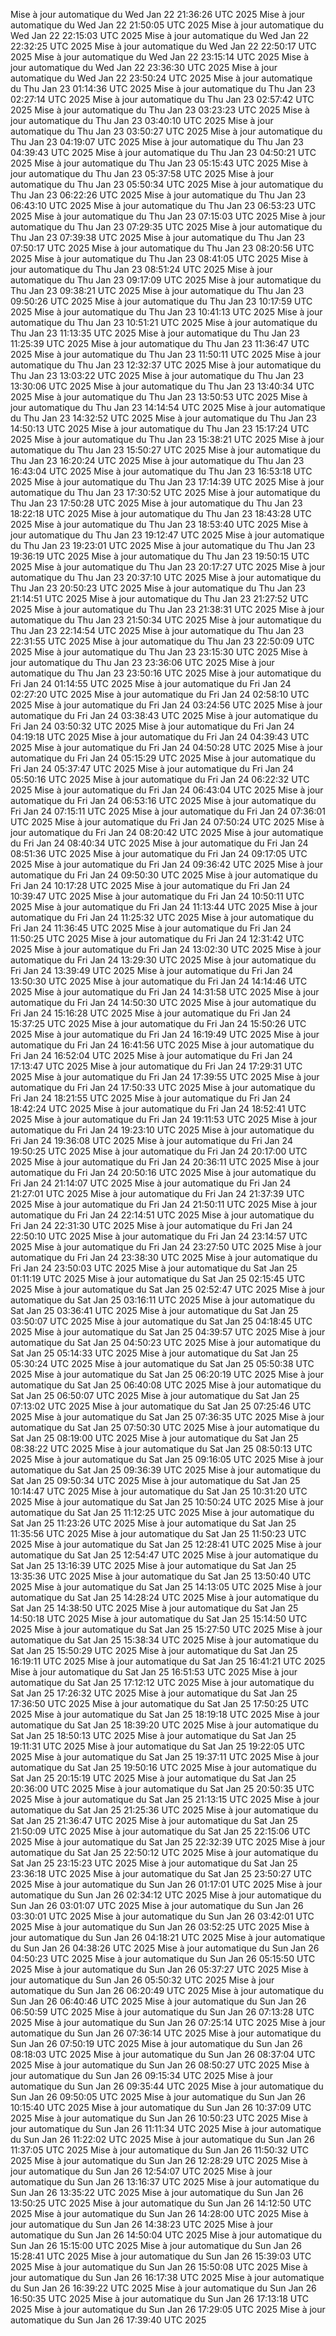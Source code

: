 Mise à jour automatique du Wed Jan 22 21:36:26 UTC 2025
Mise à jour automatique du Wed Jan 22 21:50:05 UTC 2025
Mise à jour automatique du Wed Jan 22 22:15:03 UTC 2025
Mise à jour automatique du Wed Jan 22 22:32:25 UTC 2025
Mise à jour automatique du Wed Jan 22 22:50:17 UTC 2025
Mise à jour automatique du Wed Jan 22 23:15:14 UTC 2025
Mise à jour automatique du Wed Jan 22 23:36:30 UTC 2025
Mise à jour automatique du Wed Jan 22 23:50:24 UTC 2025
Mise à jour automatique du Thu Jan 23 01:14:36 UTC 2025
Mise à jour automatique du Thu Jan 23 02:27:14 UTC 2025
Mise à jour automatique du Thu Jan 23 02:57:42 UTC 2025
Mise à jour automatique du Thu Jan 23 03:23:23 UTC 2025
Mise à jour automatique du Thu Jan 23 03:40:10 UTC 2025
Mise à jour automatique du Thu Jan 23 03:50:27 UTC 2025
Mise à jour automatique du Thu Jan 23 04:19:07 UTC 2025
Mise à jour automatique du Thu Jan 23 04:39:43 UTC 2025
Mise à jour automatique du Thu Jan 23 04:50:21 UTC 2025
Mise à jour automatique du Thu Jan 23 05:15:43 UTC 2025
Mise à jour automatique du Thu Jan 23 05:37:58 UTC 2025
Mise à jour automatique du Thu Jan 23 05:50:34 UTC 2025
Mise à jour automatique du Thu Jan 23 06:22:26 UTC 2025
Mise à jour automatique du Thu Jan 23 06:43:10 UTC 2025
Mise à jour automatique du Thu Jan 23 06:53:23 UTC 2025
Mise à jour automatique du Thu Jan 23 07:15:03 UTC 2025
Mise à jour automatique du Thu Jan 23 07:29:35 UTC 2025
Mise à jour automatique du Thu Jan 23 07:39:38 UTC 2025
Mise à jour automatique du Thu Jan 23 07:50:17 UTC 2025
Mise à jour automatique du Thu Jan 23 08:20:56 UTC 2025
Mise à jour automatique du Thu Jan 23 08:41:05 UTC 2025
Mise à jour automatique du Thu Jan 23 08:51:24 UTC 2025
Mise à jour automatique du Thu Jan 23 09:17:09 UTC 2025
Mise à jour automatique du Thu Jan 23 09:38:21 UTC 2025
Mise à jour automatique du Thu Jan 23 09:50:26 UTC 2025
Mise à jour automatique du Thu Jan 23 10:17:59 UTC 2025
Mise à jour automatique du Thu Jan 23 10:41:13 UTC 2025
Mise à jour automatique du Thu Jan 23 10:51:21 UTC 2025
Mise à jour automatique du Thu Jan 23 11:13:35 UTC 2025
Mise à jour automatique du Thu Jan 23 11:25:39 UTC 2025
Mise à jour automatique du Thu Jan 23 11:36:47 UTC 2025
Mise à jour automatique du Thu Jan 23 11:50:11 UTC 2025
Mise à jour automatique du Thu Jan 23 12:32:37 UTC 2025
Mise à jour automatique du Thu Jan 23 13:03:22 UTC 2025
Mise à jour automatique du Thu Jan 23 13:30:06 UTC 2025
Mise à jour automatique du Thu Jan 23 13:40:34 UTC 2025
Mise à jour automatique du Thu Jan 23 13:50:53 UTC 2025
Mise à jour automatique du Thu Jan 23 14:14:54 UTC 2025
Mise à jour automatique du Thu Jan 23 14:32:52 UTC 2025
Mise à jour automatique du Thu Jan 23 14:50:13 UTC 2025
Mise à jour automatique du Thu Jan 23 15:17:24 UTC 2025
Mise à jour automatique du Thu Jan 23 15:38:21 UTC 2025
Mise à jour automatique du Thu Jan 23 15:50:27 UTC 2025
Mise à jour automatique du Thu Jan 23 16:20:24 UTC 2025
Mise à jour automatique du Thu Jan 23 16:43:04 UTC 2025
Mise à jour automatique du Thu Jan 23 16:53:18 UTC 2025
Mise à jour automatique du Thu Jan 23 17:14:39 UTC 2025
Mise à jour automatique du Thu Jan 23 17:30:52 UTC 2025
Mise à jour automatique du Thu Jan 23 17:50:28 UTC 2025
Mise à jour automatique du Thu Jan 23 18:22:18 UTC 2025
Mise à jour automatique du Thu Jan 23 18:43:28 UTC 2025
Mise à jour automatique du Thu Jan 23 18:53:40 UTC 2025
Mise à jour automatique du Thu Jan 23 19:12:47 UTC 2025
Mise à jour automatique du Thu Jan 23 19:23:01 UTC 2025
Mise à jour automatique du Thu Jan 23 19:36:19 UTC 2025
Mise à jour automatique du Thu Jan 23 19:50:15 UTC 2025
Mise à jour automatique du Thu Jan 23 20:17:27 UTC 2025
Mise à jour automatique du Thu Jan 23 20:37:10 UTC 2025
Mise à jour automatique du Thu Jan 23 20:50:23 UTC 2025
Mise à jour automatique du Thu Jan 23 21:14:51 UTC 2025
Mise à jour automatique du Thu Jan 23 21:27:52 UTC 2025
Mise à jour automatique du Thu Jan 23 21:38:31 UTC 2025
Mise à jour automatique du Thu Jan 23 21:50:34 UTC 2025
Mise à jour automatique du Thu Jan 23 22:14:54 UTC 2025
Mise à jour automatique du Thu Jan 23 22:31:55 UTC 2025
Mise à jour automatique du Thu Jan 23 22:50:09 UTC 2025
Mise à jour automatique du Thu Jan 23 23:15:30 UTC 2025
Mise à jour automatique du Thu Jan 23 23:36:06 UTC 2025
Mise à jour automatique du Thu Jan 23 23:50:16 UTC 2025
Mise à jour automatique du Fri Jan 24 01:14:55 UTC 2025
Mise à jour automatique du Fri Jan 24 02:27:20 UTC 2025
Mise à jour automatique du Fri Jan 24 02:58:10 UTC 2025
Mise à jour automatique du Fri Jan 24 03:24:56 UTC 2025
Mise à jour automatique du Fri Jan 24 03:38:43 UTC 2025
Mise à jour automatique du Fri Jan 24 03:50:32 UTC 2025
Mise à jour automatique du Fri Jan 24 04:19:18 UTC 2025
Mise à jour automatique du Fri Jan 24 04:39:43 UTC 2025
Mise à jour automatique du Fri Jan 24 04:50:28 UTC 2025
Mise à jour automatique du Fri Jan 24 05:15:29 UTC 2025
Mise à jour automatique du Fri Jan 24 05:37:47 UTC 2025
Mise à jour automatique du Fri Jan 24 05:50:16 UTC 2025
Mise à jour automatique du Fri Jan 24 06:22:32 UTC 2025
Mise à jour automatique du Fri Jan 24 06:43:04 UTC 2025
Mise à jour automatique du Fri Jan 24 06:53:16 UTC 2025
Mise à jour automatique du Fri Jan 24 07:15:11 UTC 2025
Mise à jour automatique du Fri Jan 24 07:36:01 UTC 2025
Mise à jour automatique du Fri Jan 24 07:50:24 UTC 2025
Mise à jour automatique du Fri Jan 24 08:20:42 UTC 2025
Mise à jour automatique du Fri Jan 24 08:40:34 UTC 2025
Mise à jour automatique du Fri Jan 24 08:51:36 UTC 2025
Mise à jour automatique du Fri Jan 24 09:17:05 UTC 2025
Mise à jour automatique du Fri Jan 24 09:36:42 UTC 2025
Mise à jour automatique du Fri Jan 24 09:50:30 UTC 2025
Mise à jour automatique du Fri Jan 24 10:17:28 UTC 2025
Mise à jour automatique du Fri Jan 24 10:39:47 UTC 2025
Mise à jour automatique du Fri Jan 24 10:50:11 UTC 2025
Mise à jour automatique du Fri Jan 24 11:13:44 UTC 2025
Mise à jour automatique du Fri Jan 24 11:25:32 UTC 2025
Mise à jour automatique du Fri Jan 24 11:36:45 UTC 2025
Mise à jour automatique du Fri Jan 24 11:50:25 UTC 2025
Mise à jour automatique du Fri Jan 24 12:31:42 UTC 2025
Mise à jour automatique du Fri Jan 24 13:02:30 UTC 2025
Mise à jour automatique du Fri Jan 24 13:29:30 UTC 2025
Mise à jour automatique du Fri Jan 24 13:39:49 UTC 2025
Mise à jour automatique du Fri Jan 24 13:50:30 UTC 2025
Mise à jour automatique du Fri Jan 24 14:14:46 UTC 2025
Mise à jour automatique du Fri Jan 24 14:31:58 UTC 2025
Mise à jour automatique du Fri Jan 24 14:50:30 UTC 2025
Mise à jour automatique du Fri Jan 24 15:16:28 UTC 2025
Mise à jour automatique du Fri Jan 24 15:37:25 UTC 2025
Mise à jour automatique du Fri Jan 24 15:50:26 UTC 2025
Mise à jour automatique du Fri Jan 24 16:19:49 UTC 2025
Mise à jour automatique du Fri Jan 24 16:41:56 UTC 2025
Mise à jour automatique du Fri Jan 24 16:52:04 UTC 2025
Mise à jour automatique du Fri Jan 24 17:13:47 UTC 2025
Mise à jour automatique du Fri Jan 24 17:29:31 UTC 2025
Mise à jour automatique du Fri Jan 24 17:39:55 UTC 2025
Mise à jour automatique du Fri Jan 24 17:50:33 UTC 2025
Mise à jour automatique du Fri Jan 24 18:21:55 UTC 2025
Mise à jour automatique du Fri Jan 24 18:42:24 UTC 2025
Mise à jour automatique du Fri Jan 24 18:52:41 UTC 2025
Mise à jour automatique du Fri Jan 24 19:11:53 UTC 2025
Mise à jour automatique du Fri Jan 24 19:23:10 UTC 2025
Mise à jour automatique du Fri Jan 24 19:36:08 UTC 2025
Mise à jour automatique du Fri Jan 24 19:50:25 UTC 2025
Mise à jour automatique du Fri Jan 24 20:17:00 UTC 2025
Mise à jour automatique du Fri Jan 24 20:36:11 UTC 2025
Mise à jour automatique du Fri Jan 24 20:50:16 UTC 2025
Mise à jour automatique du Fri Jan 24 21:14:07 UTC 2025
Mise à jour automatique du Fri Jan 24 21:27:01 UTC 2025
Mise à jour automatique du Fri Jan 24 21:37:39 UTC 2025
Mise à jour automatique du Fri Jan 24 21:50:11 UTC 2025
Mise à jour automatique du Fri Jan 24 22:14:51 UTC 2025
Mise à jour automatique du Fri Jan 24 22:31:30 UTC 2025
Mise à jour automatique du Fri Jan 24 22:50:10 UTC 2025
Mise à jour automatique du Fri Jan 24 23:14:57 UTC 2025
Mise à jour automatique du Fri Jan 24 23:27:50 UTC 2025
Mise à jour automatique du Fri Jan 24 23:38:30 UTC 2025
Mise à jour automatique du Fri Jan 24 23:50:03 UTC 2025
Mise à jour automatique du Sat Jan 25 01:11:19 UTC 2025
Mise à jour automatique du Sat Jan 25 02:15:45 UTC 2025
Mise à jour automatique du Sat Jan 25 02:52:47 UTC 2025
Mise à jour automatique du Sat Jan 25 03:16:11 UTC 2025
Mise à jour automatique du Sat Jan 25 03:36:41 UTC 2025
Mise à jour automatique du Sat Jan 25 03:50:07 UTC 2025
Mise à jour automatique du Sat Jan 25 04:18:45 UTC 2025
Mise à jour automatique du Sat Jan 25 04:39:57 UTC 2025
Mise à jour automatique du Sat Jan 25 04:50:23 UTC 2025
Mise à jour automatique du Sat Jan 25 05:14:33 UTC 2025
Mise à jour automatique du Sat Jan 25 05:30:24 UTC 2025
Mise à jour automatique du Sat Jan 25 05:50:38 UTC 2025
Mise à jour automatique du Sat Jan 25 06:20:19 UTC 2025
Mise à jour automatique du Sat Jan 25 06:40:08 UTC 2025
Mise à jour automatique du Sat Jan 25 06:50:07 UTC 2025
Mise à jour automatique du Sat Jan 25 07:13:02 UTC 2025
Mise à jour automatique du Sat Jan 25 07:25:46 UTC 2025
Mise à jour automatique du Sat Jan 25 07:36:35 UTC 2025
Mise à jour automatique du Sat Jan 25 07:50:30 UTC 2025
Mise à jour automatique du Sat Jan 25 08:19:00 UTC 2025
Mise à jour automatique du Sat Jan 25 08:38:22 UTC 2025
Mise à jour automatique du Sat Jan 25 08:50:13 UTC 2025
Mise à jour automatique du Sat Jan 25 09:16:05 UTC 2025
Mise à jour automatique du Sat Jan 25 09:36:39 UTC 2025
Mise à jour automatique du Sat Jan 25 09:50:34 UTC 2025
Mise à jour automatique du Sat Jan 25 10:14:47 UTC 2025
Mise à jour automatique du Sat Jan 25 10:31:20 UTC 2025
Mise à jour automatique du Sat Jan 25 10:50:24 UTC 2025
Mise à jour automatique du Sat Jan 25 11:12:25 UTC 2025
Mise à jour automatique du Sat Jan 25 11:23:26 UTC 2025
Mise à jour automatique du Sat Jan 25 11:35:56 UTC 2025
Mise à jour automatique du Sat Jan 25 11:50:23 UTC 2025
Mise à jour automatique du Sat Jan 25 12:28:41 UTC 2025
Mise à jour automatique du Sat Jan 25 12:54:47 UTC 2025
Mise à jour automatique du Sat Jan 25 13:16:39 UTC 2025
Mise à jour automatique du Sat Jan 25 13:35:36 UTC 2025
Mise à jour automatique du Sat Jan 25 13:50:40 UTC 2025
Mise à jour automatique du Sat Jan 25 14:13:05 UTC 2025
Mise à jour automatique du Sat Jan 25 14:28:24 UTC 2025
Mise à jour automatique du Sat Jan 25 14:38:50 UTC 2025
Mise à jour automatique du Sat Jan 25 14:50:18 UTC 2025
Mise à jour automatique du Sat Jan 25 15:14:50 UTC 2025
Mise à jour automatique du Sat Jan 25 15:27:50 UTC 2025
Mise à jour automatique du Sat Jan 25 15:38:34 UTC 2025
Mise à jour automatique du Sat Jan 25 15:50:29 UTC 2025
Mise à jour automatique du Sat Jan 25 16:19:11 UTC 2025
Mise à jour automatique du Sat Jan 25 16:41:21 UTC 2025
Mise à jour automatique du Sat Jan 25 16:51:53 UTC 2025
Mise à jour automatique du Sat Jan 25 17:12:12 UTC 2025
Mise à jour automatique du Sat Jan 25 17:26:32 UTC 2025
Mise à jour automatique du Sat Jan 25 17:36:50 UTC 2025
Mise à jour automatique du Sat Jan 25 17:50:25 UTC 2025
Mise à jour automatique du Sat Jan 25 18:19:18 UTC 2025
Mise à jour automatique du Sat Jan 25 18:39:20 UTC 2025
Mise à jour automatique du Sat Jan 25 18:50:13 UTC 2025
Mise à jour automatique du Sat Jan 25 19:11:31 UTC 2025
Mise à jour automatique du Sat Jan 25 19:22:05 UTC 2025
Mise à jour automatique du Sat Jan 25 19:37:11 UTC 2025
Mise à jour automatique du Sat Jan 25 19:50:16 UTC 2025
Mise à jour automatique du Sat Jan 25 20:15:19 UTC 2025
Mise à jour automatique du Sat Jan 25 20:36:00 UTC 2025
Mise à jour automatique du Sat Jan 25 20:50:35 UTC 2025
Mise à jour automatique du Sat Jan 25 21:13:15 UTC 2025
Mise à jour automatique du Sat Jan 25 21:25:36 UTC 2025
Mise à jour automatique du Sat Jan 25 21:36:47 UTC 2025
Mise à jour automatique du Sat Jan 25 21:50:09 UTC 2025
Mise à jour automatique du Sat Jan 25 22:15:06 UTC 2025
Mise à jour automatique du Sat Jan 25 22:32:39 UTC 2025
Mise à jour automatique du Sat Jan 25 22:50:12 UTC 2025
Mise à jour automatique du Sat Jan 25 23:15:23 UTC 2025
Mise à jour automatique du Sat Jan 25 23:36:18 UTC 2025
Mise à jour automatique du Sat Jan 25 23:50:27 UTC 2025
Mise à jour automatique du Sun Jan 26 01:17:01 UTC 2025
Mise à jour automatique du Sun Jan 26 02:34:12 UTC 2025
Mise à jour automatique du Sun Jan 26 03:01:07 UTC 2025
Mise à jour automatique du Sun Jan 26 03:30:01 UTC 2025
Mise à jour automatique du Sun Jan 26 03:42:01 UTC 2025
Mise à jour automatique du Sun Jan 26 03:52:25 UTC 2025
Mise à jour automatique du Sun Jan 26 04:18:21 UTC 2025
Mise à jour automatique du Sun Jan 26 04:38:26 UTC 2025
Mise à jour automatique du Sun Jan 26 04:50:23 UTC 2025
Mise à jour automatique du Sun Jan 26 05:15:50 UTC 2025
Mise à jour automatique du Sun Jan 26 05:37:27 UTC 2025
Mise à jour automatique du Sun Jan 26 05:50:32 UTC 2025
Mise à jour automatique du Sun Jan 26 06:20:49 UTC 2025
Mise à jour automatique du Sun Jan 26 06:40:46 UTC 2025
Mise à jour automatique du Sun Jan 26 06:50:59 UTC 2025
Mise à jour automatique du Sun Jan 26 07:13:28 UTC 2025
Mise à jour automatique du Sun Jan 26 07:25:14 UTC 2025
Mise à jour automatique du Sun Jan 26 07:36:14 UTC 2025
Mise à jour automatique du Sun Jan 26 07:50:19 UTC 2025
Mise à jour automatique du Sun Jan 26 08:18:03 UTC 2025
Mise à jour automatique du Sun Jan 26 08:37:04 UTC 2025
Mise à jour automatique du Sun Jan 26 08:50:27 UTC 2025
Mise à jour automatique du Sun Jan 26 09:15:34 UTC 2025
Mise à jour automatique du Sun Jan 26 09:35:44 UTC 2025
Mise à jour automatique du Sun Jan 26 09:50:05 UTC 2025
Mise à jour automatique du Sun Jan 26 10:15:40 UTC 2025
Mise à jour automatique du Sun Jan 26 10:37:09 UTC 2025
Mise à jour automatique du Sun Jan 26 10:50:23 UTC 2025
Mise à jour automatique du Sun Jan 26 11:11:34 UTC 2025
Mise à jour automatique du Sun Jan 26 11:22:02 UTC 2025
Mise à jour automatique du Sun Jan 26 11:37:05 UTC 2025
Mise à jour automatique du Sun Jan 26 11:50:32 UTC 2025
Mise à jour automatique du Sun Jan 26 12:28:29 UTC 2025
Mise à jour automatique du Sun Jan 26 12:54:07 UTC 2025
Mise à jour automatique du Sun Jan 26 13:16:37 UTC 2025
Mise à jour automatique du Sun Jan 26 13:35:22 UTC 2025
Mise à jour automatique du Sun Jan 26 13:50:25 UTC 2025
Mise à jour automatique du Sun Jan 26 14:12:50 UTC 2025
Mise à jour automatique du Sun Jan 26 14:28:00 UTC 2025
Mise à jour automatique du Sun Jan 26 14:38:23 UTC 2025
Mise à jour automatique du Sun Jan 26 14:50:04 UTC 2025
Mise à jour automatique du Sun Jan 26 15:15:00 UTC 2025
Mise à jour automatique du Sun Jan 26 15:28:41 UTC 2025
Mise à jour automatique du Sun Jan 26 15:39:03 UTC 2025
Mise à jour automatique du Sun Jan 26 15:50:08 UTC 2025
Mise à jour automatique du Sun Jan 26 16:17:38 UTC 2025
Mise à jour automatique du Sun Jan 26 16:39:22 UTC 2025
Mise à jour automatique du Sun Jan 26 16:50:35 UTC 2025
Mise à jour automatique du Sun Jan 26 17:13:18 UTC 2025
Mise à jour automatique du Sun Jan 26 17:29:05 UTC 2025
Mise à jour automatique du Sun Jan 26 17:39:40 UTC 2025
